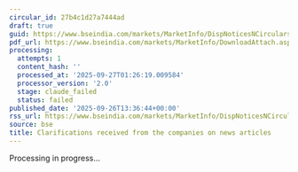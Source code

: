 ```yaml
---
circular_id: 27b4c1d27a7444ad
draft: true
guid: https://www.bseindia.com/markets/MarketInfo/DispNoticesNCirculars.aspx?Noticeid={C4CD88D2-63FD-4EAE-BA8E-C174BC282B8C}&noticeno=20250926-61&dt=09/26/2025&icount=61&totcount=76&flag=0
pdf_url: https://www.bseindia.com/markets/MarketInfo/DownloadAttach.aspx?id=20250926-61&attachedId=71571575-ae54-4e2e-99cb-d9f2b2b32f4e
processing:
  attempts: 1
  content_hash: ''
  processed_at: '2025-09-27T01:26:19.009584'
  processor_version: '2.0'
  stage: claude_failed
  status: failed
published_date: '2025-09-26T13:36:44+00:00'
rss_url: https://www.bseindia.com/markets/MarketInfo/DispNoticesNCirculars.aspx?Noticeid={C4CD88D2-63FD-4EAE-BA8E-C174BC282B8C}&noticeno=20250926-61&dt=09/26/2025&icount=61&totcount=76&flag=0
source: bse
title: Clarifications received from the companies on news articles
---
```


Processing in progress...